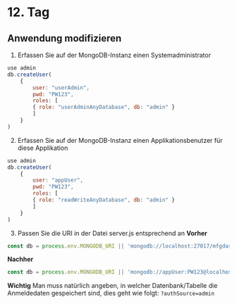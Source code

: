 # 12. Tag
## Anwendung modifizieren
1. Erfassen Sie auf der MongoDB-Instanz einen Systemadministrator

```javascript
use admin
db.createUser(
    {
        user: "userAdmin",
        pwd: "PW123",
        roles: [
        { role: "userAdminAnyDatabase", db: "admin" }
        ]
    }
)
```

2. Erfassen Sie auf der MongoDB-Instanz einen Applikationsbenutzer für diese Applikation

```javascript
use admin
db.createUser(
    {
        user: "appUser",
        pwd: "PW123",
        roles: [
        { role: "readWriteAnyDatabase", db: "admin" }
        ]
    }
)
```

3. Passen Sie die URI in der Datei server.js entsprechend an
**Vorher**
```javascript
const db = process.env.MONGODB_URI || 'mongodb://localhost:27017/mfgdashboard';
```

**Nachher**
```javascript
const db = process.env.MONGODB_URI || 'mongodb://appUser:PW123@localhost:27017/mfgdashboard?authSource=admin';
```

**Wichtig**
Man muss natürlich angeben, in welcher Datenbank/Tabelle die Anmeldedaten gespeichert sind, dies geht wie folgt: `?authSource=admin`